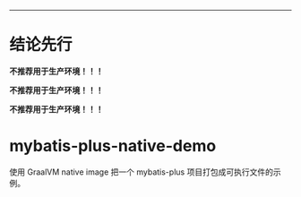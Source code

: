 ***

# 结论先行
**不推荐用于生产环境！！！**

**不推荐用于生产环境！！！**

**不推荐用于生产环境！！！**



# mybatis-plus-native-demo

使用 GraalVM native image 把一个 mybatis-plus 项目打包成可执行文件的示例。
